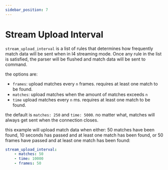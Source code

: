```yaml
---
sidebar_position: 7
---
```


# Stream Upload Interval

`stream_upload_interval` is a list of rules that determines how frequently match data will be sent when in l4 streaming mode. Once any rule in the list is satisfied, the parser will be flushed and match data will be sent to command.

the options are:
- `frames`: upload matches every `n` frames. requires at least one match to be found.
- `matches`: upload matches when the amount of matches exceeds `n`
- `time` upload matches every `n` ms. requires at least one match to be found.

the default is `matches: 250` and `time: 5000`. no matter what, matches will always get sent when the connection closes.

this example will upload match data when either: 50 matches have been found, 10 seconds has passed and at least one match has been found, or 50 frames have passed and at least one match has been found:

```yaml
stream_upload_interval:
    - matches: 50
    - time: 10000
    - frames: 50
```